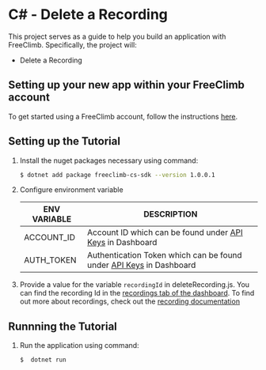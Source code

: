 # C# - Delete a Recording

This project serves as a guide to help you build an application with FreeClimb. Specifically, the project will:

- Delete a Recording

## Setting up your new app within your FreeClimb account

To get started using a FreeClimb account, follow the instructions [here](https://persephony-docs.readme.io/docs/getting-started-with-persephony).

## Setting up the Tutorial

1. Install the nuget packages necessary using command:

   ```bash
   $ dotnet add package freeclimb-cs-sdk --version 1.0.0.1
   ```

2. Configure environment variable

   | ENV VARIABLE            | DESCRIPTION                                                                                                                                                                             |
   | ----------------------- | --------------------------------------------------------------------------------------------------------------------------------------------------------------------------------------- |
   | ACCOUNT_ID              | Account ID which can be found under [API Keys](https://www.persephony.com/dashboard/portal/account/authentication) in Dashboard                                                         |
   | AUTH_TOKEN              | Authentication Token which can be found under [API Keys](https://www.persephony.com/dashboard/portal/account/authentication) in Dashboard                                               |

3. Provide a value for the variable `recordingId` in deleteRecording.js. You can find the recording Id in the [recordings tab of the dashboard](https://www.persephony.com/dashboard/portal/recordings). To find out more about recordings, check out the [recording documentation](https://docs.persephony.com/docs/recordings-3)

## Runnning the Tutorial

1. Run the application using command:

   ```bash
   $  dotnet run
   ```
